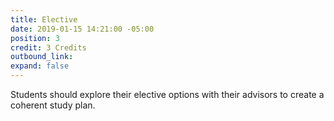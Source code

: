 ```yaml
---
title: Elective
date: 2019-01-15 14:21:00 -05:00
position: 3
credit: 3 Credits
outbound_link: 
expand: false
---
```


Students should explore their elective options with their advisors to create a coherent study plan.
